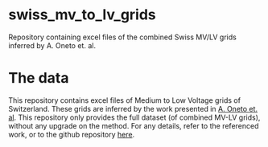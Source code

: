 # swiss_mv_to_lv_grids
Repository containing excel files of the combined Swiss MV/LV grids inferred by A. Oneto et. al. 
# The data
This repository contains excel files of Medium to Low Voltage grids of Switzerland. These grids are inferred by the work presented in [A. Oneto et. al]([url](https://www.techrxiv.org/users/706823/articles/691957-large-scale-generation-of-geo-referenced-power-distribution-grids-using-open-data?commit=8987643fe01b7ad759e009f562072ef91e48eae6)). This repository only provides the full dataset (of combined MV-LV grids), without any upgrade on the method. 
For any details, refer to the referenced work, or to the github repository [here]([url](https://github.com/aeonetos/Swiss-PDGs)).
